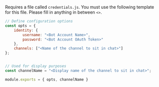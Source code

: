 Requires a file called `credentials.js`. You must use the following template for this file. Please fill in anything in between `<>`.

```js
// Define configuration options
const opts = {
    identity: {
        username: "<Bot Account Name>",
        password: "<Bot Account OAuth Token>"
    },
    channels: ["<Name of the channel to sit in chat>"]
};


// Used for display purposes
const channelName = "<Display name of the channel to sit in chat>";

module.exports = { opts, channelName }
```
